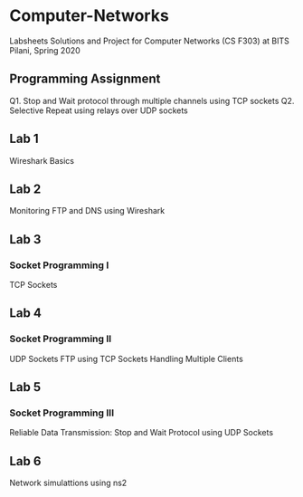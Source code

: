 # Computer-Networks

Labsheets Solutions and Project for Computer Networks (CS F303) at BITS Pilani, Spring 2020

## Programming Assignment

Q1. Stop and Wait protocol through multiple channels using TCP sockets
Q2. Selective Repeat using relays over UDP sockets
  
## Lab 1
  
Wireshark Basics
  
## Lab 2
  
Monitoring FTP and DNS using Wireshark
  
## Lab 3
  
### Socket Programming I 

TCP Sockets
  
## Lab 4
  
### Socket Programming II

UDP Sockets
FTP using TCP Sockets
Handling Multiple Clients

## Lab 5

### Socket Programming III

Reliable Data Transmission: Stop and Wait Protocol using UDP Sockets

## Lab 6

Network simulattions using ns2
